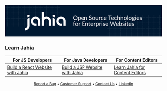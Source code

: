 <a href="https://www.jahia.com/en">
  <img src="./banner.png" alt="Jahia: Open Source Technologies for Enterprise Websites"/>
</a>

### Learn Jahia

<table>
  <thead>
    <tr>
      <th>For JS Developers</th>
      <th>For Java Developers</th>
      <th>For Content Editors</th>
    </tr>
  </thead>
  <tbody>
    <tr>
      <td><a href="https://github.com/Jahia/javascript-modules/tree/main/docs/1-getting-started/1-dev-environment">Build a  React Website with Jahia</a></td>
      <td><a href="https://academy.jahia.com/tutorials-get-started/java-developers/running-the-docker-image">Build a JSP Website with Jahia</a></td>
      <td><a href="https://academy.jahia.com/tutorials-get-started/editorsmarketers/adding-a-new-page">Learn Jahia for Content Editors</a></td>
    </tr>
  </tbody>
</table>

<p align="center">
  <small>
    <a href="https://github.com/Jahia/jahia/issues">Report a Bug</a>
    • <a href="https://support.jahia.com/secure/Dashboard.jspa">Customer Support</a>
    • <a href="https://www.jahia.com/contact">Contact Us</a>
    • <a href="https://www.linkedin.com/company/jahia-solutions/">LinkedIn</a>
  </small>
</p>
